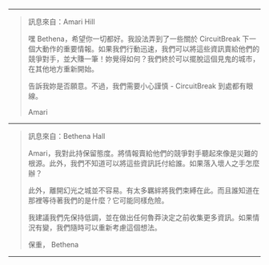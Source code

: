 
---

> 訊息來自：Amari Hill
> 
> 嘿 Bethena，希望你一切都好。我設法弄到了一些關於 CircuitBreak 下一個大動作的重要情報。如果我們行動迅速，我們可以將這些資訊賣給他們的競爭對手，並大賺一筆！妳覺得如何？我們終於可以擺脫這個見鬼的城市，在其他地方重新開始。
> 
> 告訴我妳是否願意。不過，我們需要小心謹慎 - CircuitBreak 到處都有眼線。
> 
> Amari

---

> 訊息來自：Bethena Hall
>
> Amari，我對此持保留態度。將情報賣給他們的競爭對手聽起來像是災難的根源。此外，我們不知道可以將這些資訊託付給誰。如果落入壞人之手怎麼辦？
>
> 此外，離開幻光之城並不容易。有太多羈絆將我們束縛在此。而且誰知道在那裡等待著我們的是什麼？它可能同樣危險。
>
> 我建議我們先保持低調，並在做出任何魯莽決定之前收集更多資訊。如果情況有變，我們隨時可以重新考慮這個想法。
>
> 保重，
> Bethena

---
